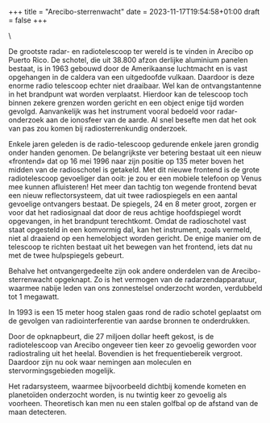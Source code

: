 +++
title = "Arecibo-sterrenwacht"
date = 2023-11-17T19:54:58+01:00
draft = false
+++

\

De grootste radar- en radiotelescoop ter wereld is te vinden in Arecibo
op Puerto Rico. De schotel, die uit 38.800 afzon derlijke aluminium
panelen bestaat, is in 1963 gebouwd door de Amerikaanse luchtmacht en is
vast opgehangen in de caldera van een uitgedoofde vulkaan. Daardoor is
deze enorme radio telescoop echter niet draaibaar. Wel kan de
ontvangstantenne in het brandpunt wat worden verplaatst. Hierdoor kan de
telescoop toch binnen zekere grenzen worden gericht en een object enige
tijd worden gevolgd. Aanvankelijk was het instrument vooral bedoeld voor
radar-onderzoek aan de ionosfeer van de aarde. Al snel besefte men dat
het ook van pas zou komen bij radiosterrenkundig onderzoek.

Enkele jaren geleden is de radio-telescoop gedurende enkele jaren
grondig onder handen genomen. De belangrijkste ver betering bestaat uit
een nieuw «frontend» dat op 16 mei 1996 naar zijn positie op 135 meter
boven het midden van de radioschotel is getakeld. Met dit nieuwe
frontend is de grote radiotelescoop gevoeliger dan ooit: je zou er een
mobiele telefoon op Venus mee kunnen afluisteren! Het meer dan tachtig
ton wegende frontend bevat een nieuw reflectorsysteem, dat uit twee
radiospiegels en een aantal gevoelige ontvangers bestaat. De spiegels,
24 en 8 meter groot, zorgen er voor dat het radiosignaal dat door de
reus achtige hoofdspiegel wordt opgevangen, in het brandpunt
terechtkomt. Omdat de radioschotel vast staat opgesteld in een komvormig
dal, kan het instrument, zoals vermeld, niet al draaiend op een
hemelobject worden gericht. De enige manier om de telescoop te richten
bestaat uit het bewegen van het frontend, iets dat nu met de twee
hulpspiegels gebeurt.

Behalve het ontvangergedeelte zijn ook andere onderdelen van de
Arecibo-sterrenwacht opgeknapt. Zo is het vermogen van de
radarzendapparatuur, waarmee nabije leden van ons zonnestelsel
onderzocht worden, verdubbeld tot 1 megawatt.

In 1993 is een 15 meter hoog stalen gaas rond de radio schotel geplaatst
om de gevolgen van radiointerferentie van aardse bronnen te
onderdrukken.

Door de opknapbeurt, die 27 miljoen dollar heeft gekost, is de
radiotelescoop van Arecibo ongeveer tien keer zo gevoelig geworden voor
radiostraling uit het heelal. Bovendien is het frequentiebereik
vergroot. Daardoor zijn nu ook waar nemingen aan moleculen en
stervormingsgebieden mogelijk.

Het radarsysteem, waarmee bijvoorbeeld dichtbij komende kometen en
planetoïden onderzocht worden, is nu twintig keer zo gevoelig als
voorheen. Theoretisch kan men nu een stalen golfbal op de afstand van de
maan detecteren.
